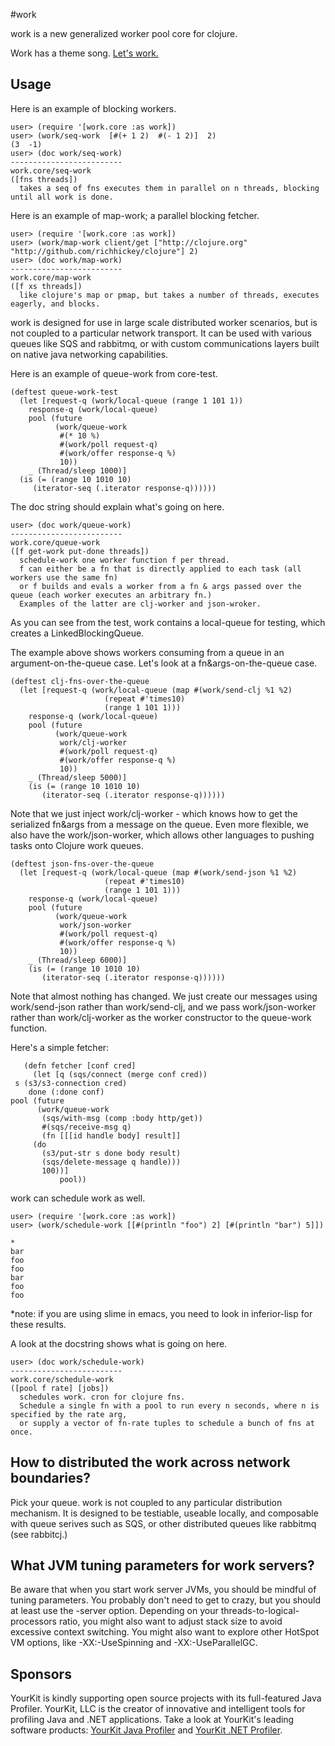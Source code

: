 #work

work is a new generalized worker pool core for clojure.

Work has a theme song. [Let's work.](http://www.youtube.com/watch?v=SGHgGCB-rMc&feature=related)

## Usage

Here is an example of blocking workers.

    user> (require '[work.core :as work])
    user> (work/seq-work  [#(+ 1 2)  #(- 1 2)]  2)
    (3  -1)
    user> (doc work/seq-work)
    -------------------------
    work.core/seq-work
    ([fns threads])
      takes a seq of fns executes them in parallel on n threads, blocking until all work is done.

Here is an example of map-work; a parallel blocking fetcher.

    user> (require '[work.core :as work])
    user> (work/map-work client/get ["http://clojure.org" "http://github.com/richhickey/clojure"] 2)
    user> (doc work/map-work)
    -------------------------
    work.core/map-work
    ([f xs threads])
      like clojure's map or pmap, but takes a number of threads, executes eagerly, and blocks.

work is designed for use in large scale distributed worker scenarios, but is not coupled to a particular network transport.  It can be used with various queues like SQS and rabbitmq, or with custom communications layers built on native java networking capabilities.

Here is an example of queue-work from core-test.

    (deftest queue-work-test
      (let [request-q (work/local-queue (range 1 101 1))
        response-q (work/local-queue)
        pool (future
              (work/queue-work
               #(* 10 %)
               #(work/poll request-q)
               #(work/offer response-q %)
               10))
        _ (Thread/sleep 1000)]
      (is (= (range 10 1010 10)
         (iterator-seq (.iterator response-q))))))

The doc string should explain what's going on here.

    user> (doc work/queue-work)
    -------------------------
    work.core/queue-work
    ([f get-work put-done threads])
      schedule-work one worker function f per thread.
      f can either be a fn that is directly applied to each task (all workers use the same fn)
      or f builds and evals a worker from a fn & args passed over the queue (each worker executes an arbitrary fn.)
      Examples of the latter are clj-worker and json-wroker.

As you can see from the test, work contains a local-queue for testing, which creates a LinkedBlockingQueue.

The example above shows workers consuming from a queue in an argument-on-the-queue case.  Let's look at a fn&args-on-the-queue case.

    (deftest clj-fns-over-the-queue
      (let [request-q (work/local-queue (map #(work/send-clj %1 %2)
                         (repeat #'times10)
                         (range 1 101 1)))
        response-q (work/local-queue)
        pool (future
              (work/queue-work
               work/clj-worker
               #(work/poll request-q)
               #(work/offer response-q %)
               10))
        _ (Thread/sleep 5000)]
        (is (= (range 10 1010 10)
           (iterator-seq (.iterator response-q))))))

Note that we just inject work/clj-worker - which knows how to get the serialized fn&args from a message on the queue.  Even more flexible, we also have the work/json-worker, which allows other languages to pushing tasks onto Clojure work queues.

    (deftest json-fns-over-the-queue
      (let [request-q (work/local-queue (map #(work/send-json %1 %2)
                         (repeat #'times10)
                         (range 1 101 1)))
        response-q (work/local-queue)
        pool (future
              (work/queue-work
               work/json-worker
               #(work/poll request-q)
               #(work/offer response-q %)
               10))
        _ (Thread/sleep 6000)]
        (is (= (range 10 1010 10)
           (iterator-seq (.iterator response-q))))))

Note that almost nothing has changed.  We just create our messages using work/send-json rather than work/send-clj, and we pass work/json-worker rather than work/clj-worker as the worker constructor to the queue-work function.

Here's a simple fetcher:

       (defn fetcher [conf cred]
         (let [q (sqs/connect (merge conf cred))
	 s (s3/s3-connection cred)
	 	done (:done conf)
	pool (future
	      (work/queue-work
	       (sqs/with-msg (comp :body http/get))
	       #(sqs/receive-msg q)
	       (fn [[[id handle body] result]]
		 (do 
		   (s3/put-str s done body result)
		   (sqs/delete-message q handle)))
	       100))]
    	       pool))

work can schedule work as well.

    user> (require '[work.core :as work])
    user> (work/schedule-work [[#(println "foo") 2] [#(println "bar") 5]])

    *
    bar
    foo
    foo
    bar
    foo
    foo

*note: if you are using slime in emacs, you need to look in inferior-lisp for these results.

A look at the docstring shows what is going on here.

    user> (doc work/schedule-work)
    -------------------------
    work.core/schedule-work
    ([pool f rate] [jobs])
      schedules work. cron for clojure fns.
      Schedule a single fn with a pool to run every n seconds, where n is specified by the rate arg,
      or supply a vector of fn-rate tuples to schedule a bunch of fns at once.

## How to distributed the work across network boundaries?

Pick your queue.  work is not coupled to any particular distribution mechanism.  It is designed to be testiable, useable locally, and composable with queue serives such as SQS, or other distributed queues like rabbitmq (see rabbitcj.)

## What JVM tuning parameters for work servers?

Be aware that when you start work server JVMs, you should be mindful of tuning parameters.  You probably don't need to get to crazy, but you should at least use the -server option.  Depending on your threads-to-logical-processors ratio, you might also want to adjust stack size to avoid excessive context switching.  You might also want to explore other HotSpot VM options, like -XX:-UseSpinning and -XX:-UseParallelGC.

## Sponsors

YourKit is kindly supporting open source projects with its full-featured Java Profiler.
YourKit, LLC is the creator of innovative and intelligent tools for profiling
Java and .NET applications. Take a look at YourKit's leading software products:
[YourKit Java Profiler](http://www.yourkit.com/java/profiler/index.jsp) and
[YourKit .NET Profiler](http://www.yourkit.com/.net/profiler/index.jsp).